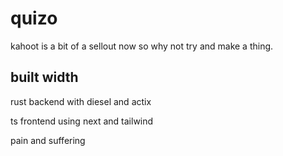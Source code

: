 # quizo

kahoot is a bit of a sellout now so why not try and make a thing.

## built width

rust backend with diesel and actix

ts frontend using next and tailwind

pain and suffering
